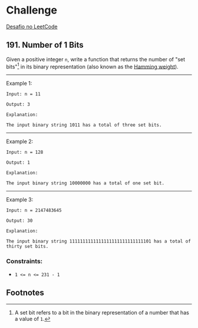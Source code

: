 # Challenge

[Desafio no LeetCode](https://leetcode.com/problems/number-of-1-bits/description/)

## 191. Number of 1 Bits

Given a positive integer `n`, write a function that returns the number of "set bits"[^1] in its binary representation (also known as the [Hamming weight](https://en.wikipedia.org/wiki/Hamming_weight)).

---

Example 1:

```
Input: n = 11

Output: 3

Explanation:

The input binary string 1011 has a total of three set bits.
```

---

Example 2:

```
Input: n = 128

Output: 1

Explanation:

The input binary string 10000000 has a total of one set bit.
```

---

Example 3:

```
Input: n = 2147483645

Output: 30

Explanation:

The input binary string 1111111111111111111111111111101 has a total of thirty set bits.
```

### Constraints:

- `1 <= n <= 231 - 1`

## Footnotes

[^1]: A set bit refers to a bit in the binary representation of a number that has a value of `1`.

